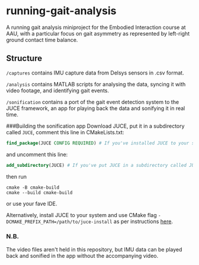 # running-gait-analysis
A running gait analysis miniproject for the Embodied Interaction 
course at AAU, with a particular focus on gait asymmetry as
represented by left-right ground contact time balance.

## Structure

`/captures` contains IMU capture data from Delsys sensors in .csv 
format.

`/analysis` contains MATLAB scripts for analysing the data, syncing 
it with video footage, and identifying gait events.

`/sonification` contains a port of the gait event detection system
to the JUCE framework, an app for playing back the data and
sonifying it in real time. 

###Building the sonification app
Download JUCE, put it in a subdirectory called `JUCE`, comment this
line in CMakeLists.txt:

```cmake
find_package(JUCE CONFIG REQUIRED) # If you've installed JUCE to your system
```
and uncomment this line:

```cmake
add_subdirectory(JUCE) # If you've put JUCE in a subdirectory called JUCE
```

then run

```shell
cmake -B cmake-build
cmake --build cmake-build
```

or use your fave IDE.

Alternatively, install JUCE to your system and use CMake flag 
`-DCMAKE_PREFIX_PATH=/path/to/juce-install`
as per instructions 
[here](https://forum.juce.com/t/native-built-in-cmake-support-in-juce/38700/13).

### N.B.
The video files aren't held in this repository, but IMU data can be
played back and sonified in the app without the accompanying video.